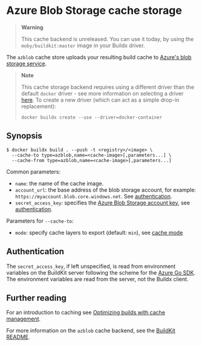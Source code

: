 # Azure Blob Storage cache storage

> **Warning**
>
> This cache backend is unreleased. You can use it today, by using the
> `moby/buildkit:master` image in your Buildx driver.

The `azblob` cache store uploads your resulting build cache to
[Azure's blob storage service](https://azure.microsoft.com/en-us/services/storage/blobs/).

> **Note**
>
> This cache storage backend requires using a different driver than the default
> `docker` driver - see more information on selecting a driver
> [here](../drivers/index.md). To create a new driver (which can act as a simple
> drop-in replacement):
>
> ```console
> docker buildx create --use --driver=docker-container
> ```

## Synopsis

```console
$ docker buildx build . --push -t <registry>/<image> \
  --cache-to type=azblob,name=<cache-image>[,parameters...] \
  --cache-from type=azblob,name=<cache-image>[,parameters...]
```

Common parameters:

- `name`: the name of the cache image.
- `account_url`: the base address of the blob storage account, for example:
  `https://myaccount.blob.core.windows.net`. See
  [authentication](#authentication).
- `secret_access_key`: specifies the
  [Azure Blob Storage account key](https://docs.microsoft.com/en-us/azure/storage/common/storage-account-keys-manage),
  see [authentication](#authentication).

Parameters for `--cache-to`:

- `mode`: specify cache layers to export (default: `min`), see
  [cache mode](./index.md#cache-mode)

## Authentication

The `secret_access_key`, if left unspecified, is read from environment variables
on the BuildKit server following the scheme for the
[Azure Go SDK](https://docs.microsoft.com/en-us/azure/developer/go/azure-sdk-authentication).
The environment variables are read from the server, not the Buildx client.

## Further reading

For an introduction to caching see
[Optimizing builds with cache management](https://docs.docker.com/build/building/cache).

For more information on the `azblob` cache backend, see the
[BuildKit README](https://github.com/moby/buildkit#azure-blob-storage-cache-experimental).
